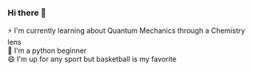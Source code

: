 ### Hi there 👋
⚡ I'm currently learning about Quantum Mechanics through a Chemistry lens  
🌱 I'm a python beginner  
😄 I'm up for any sport but basketball is my favorite  
<!--
**djogos1/djogos1** is a ✨ _special_ ✨ repository because its `README.md` (this file) appears on your GitHub profile.

Here are some ideas to get you started:

- 🔭 I’m currently working on ...
- 🌱 I’m currently learning ...
- 👯 I’m looking to collaborate on ...
- 🤔 I’m looking for help with ...
- 💬 Ask me about ...
- 📫 How to reach me: ...
- 😄 Pronouns: ...
- ⚡ Fun fact: ...
-->
